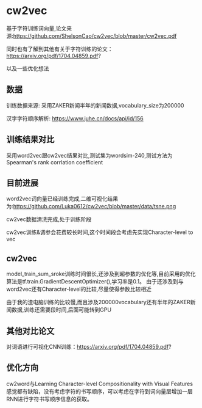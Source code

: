 # cw2vec
基于字符训练词向量,论文来源:https://github.com/ShelsonCao/cw2vec/blob/master/cw2vec.pdf

同时也有了解到其他有关于字符训练的论文：https://arxiv.org/pdf/1704.04859.pdf?

以及一些优化想法

## 数据
训练数据来源: 采用ZAKER新闻半年的新闻数据,vocabulary_size为200000

汉字字符顺序解析: https://www.juhe.cn/docs/api/id/156


## 训练结果对比
采用word2vec跟cw2vec结果对比,测试集为wordsim-240,测试方法为Spearman's rank corrlation coefficient


## 目前进展
word2vec词向量已经训练完成,二维可视化结果为:https://github.com/Luka0612/cw2vec/blob/master/data/tsne.png

cw2vec数据清洗完成,处于训练阶段

cw2vec训练&调参会花费较长时间,这个时间段会考虑先实现Character-level to vec
## cw2vec
model_train_sum_sroke训练时间很长,还涉及到超参数的优化等,目前采用的优化算法是tf.train.GradientDescentOptimizer(),学习率是0.1。
由于还涉及到与word2vec还有Character-level的比较,尽量使得参数比较相近

由于我的渣电脑训练的比较慢,而且涉及200000vocabulary还有半年的ZAKER新闻数据,训练还需要段时间,后面可能转到GPU

## 其他对比论文
对词语进行可视化CNN训练：https://arxiv.org/pdf/1704.04859.pdf?

## 优化方向
cw2word与Learning Character-level Compositionality with Visual Features感觉都有缺陷，没有考虑字符的书写顺序，可以考虑在字符到词向量层增加一层RNN进行字符书写顺序信息的获取。